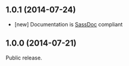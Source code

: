 ## 1.0.1 (2014-07-24)

- [new] Documentation is [SassDoc](https://github.com/SassDoc/sassdoc) compliant


## 1.0.0 (2014-07-21)

Public release.
